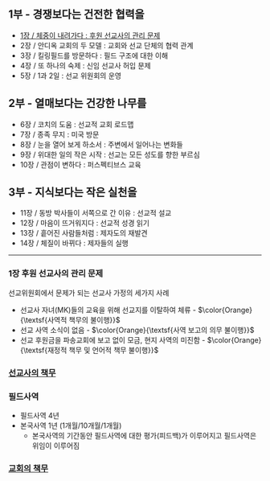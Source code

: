 ## 1부 - 경쟁보다는 건전한 협력을
* [1장 / 체중이 내려가다 : 후원 선교사의 관리 문제](#1장-후원-선교사의-관리-문제)
* 2장 / 안디옥 교회의 두 모델 : 교회와 선교 단체의 협력 관계
* 3장 / 킬링필드를 방문하다 : 필드 구조에 대한 이해
* 4장 / 또 하나의 숙제 : 신임 선교사 허입 문제
* 5장 / 1과 2일 : 선교 위원회의 운영

## 2부 - 열매보다는 건강한 나무를
* 6장 / 코치의 도움 : 선교적 교회 로드맵
* 7장 / 종족 무지 : 미국 방문
* 8장 / 눈을 열어 보게 하소서 : 주변에서 일어나는 변화들
* 9장 / 위대한 일의 작은 시작 : 선교는 모든 성도를 향한 부르심
* 10장 / 관점이 변하다 : 퍼스펙티브스 교육

## 3부 - 지식보다는 작은 실천을
* 11장 / 동방 박사들이 서쪽으로 간 이유 : 선교적 설교
* 12장 / 마음이 뜨거워지다 : 선교적 성경 읽기
* 13장 / 흩어진 사람들처럼 : 제자도의 재발견
* 14장 / 체질이 바뀌다 : 제자들의 실행

----

### 1장 후원 선교사의 관리 문제
선교위원회에서 문제가 되는 선교사 가정의 세가지 사례
* 선교사 자녀(MK)들의 교육을 위해 선교지를 이탈하여 체류 - $\color{Orange}{\textsf{사역적 책무의 불이행}}$
* 선교 사역 소식이 없음 - $\color{Orange}{\textsf{사역 보고의 의무 불이행}}$
* 선교 후원금을 파송교회에 보고 없이 모금, 현지 사역의 미진함 - $\color{Orange}{\textsf{재정적 책무 및 언어적 책무 불이행}}$

### [선교사의 책무](../../../README.md#선교사의-3가지-책무)

### 필드사역
* 필드사역 4년
* 본국사역 1년 (1개월/10개월/1개월)
  * 본국사역의 기간동안 필드사역에 대한 평가(피드백)가 이루어지고 필드사역은 위임이 이루어짐

### [교회의 책무](../../../README.md#파송-선교사를-향한-교회의-책무)
